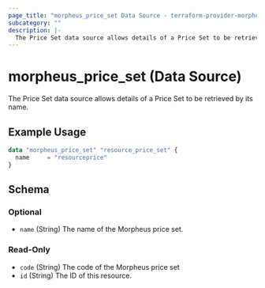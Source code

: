 ```yaml
---
page_title: "morpheus_price_set Data Source - terraform-provider-morpheus"
subcategory: ""
description: |-
  The Price Set data source allows details of a Price Set to be retrieved by its name.
---
```


# morpheus_price_set (Data Source)

The Price Set data source allows details of a Price Set to be retrieved by its name.

## Example Usage

```terraform
data "morpheus_price_set" "resource_price_set" {
  name     = "resourceprice"
}
```

<!-- schema generated by tfplugindocs -->
## Schema

### Optional

- `name` (String) The name of the Morpheus price set.

### Read-Only

- `code` (String) The code of the Morpheus price set
- `id` (String) The ID of this resource.
